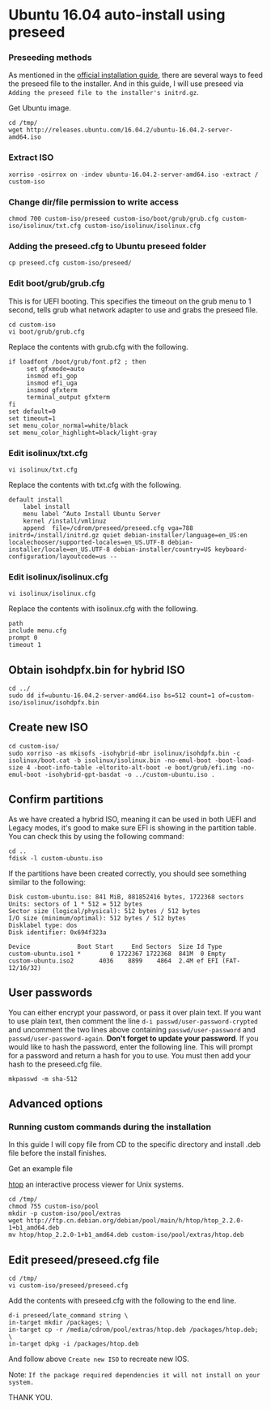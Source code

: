 # Ubuntu 16.04 auto-install using preseed

### Preseeding methods
As mentioned in the [official installation guide](https://www.debian.org/releases/stable/i386/apb.en.html), there are several ways to feed the preseed file to the installer. And in this guide, I will use preseed via `Adding the preseed file to the installer's initrd.gz`.

Get Ubuntu image.

    cd /tmp/
    wget http://releases.ubuntu.com/16.04.2/ubuntu-16.04.2-server-amd64.iso

### Extract ISO
    xorriso -osirrox on -indev ubuntu-16.04.2-server-amd64.iso -extract / custom-iso

### Change dir/file permission to write access
    chmod 700 custom-iso/preseed custom-iso/boot/grub/grub.cfg custom-iso/isolinux/txt.cfg custom-iso/isolinux/isolinux.cfg 

### Adding the preseed.cfg to Ubuntu preseed folder
    cp preseed.cfg custom-iso/preseed/ 

### Edit boot/grub/grub.cfg
This is for UEFI booting. This specifies the timeout on the grub menu to 1 second, tells grub what network adapter to use and grabs the preseed file.

    cd custom-iso
    vi boot/grub/grub.cfg

Replace the contents with grub.cfg with the following.

    if loadfont /boot/grub/font.pf2 ; then
         set gfxmode=auto
         insmod efi_gop
         insmod efi_uga
         insmod gfxterm
         terminal_output gfxterm
    fi
    set default=0
    set timeout=1
    set menu_color_normal=white/black
    set menu_color_highlight=black/light-gray

### Edit isolinux/txt.cfg

    vi isolinux/txt.cfg

Replace the contents with txt.cfg with the following.

    default install
        label install
        menu label ^Auto Install Ubuntu Server
        kernel /install/vmlinuz
        append  file=/cdrom/preseed/preseed.cfg vga=788 initrd=/install/initrd.gz quiet debian-installer/language=en_US:en localechooser/supported-locales=en_US.UTF-8 debian-installer/locale=en_US.UTF-8 debian-installer/country=US keyboard-configuration/layoutcode=us --

### Edit isolinux/isolinux.cfg

    vi isolinux/isolinux.cfg

Replace the contents with isolinux.cfg with the following.

    path 
    include menu.cfg
    prompt 0
    timeout 1

## Obtain isohdpfx.bin for hybrid ISO

    cd ../
    sudo dd if=ubuntu-16.04.2-server-amd64.iso bs=512 count=1 of=custom-iso/isolinux/isohdpfx.bin

## Create new ISO

    cd custom-iso/
    sudo xorriso -as mkisofs -isohybrid-mbr isolinux/isohdpfx.bin -c isolinux/boot.cat -b isolinux/isolinux.bin -no-emul-boot -boot-load-size 4 -boot-info-table -eltorito-alt-boot -e boot/grub/efi.img -no-emul-boot -isohybrid-gpt-basdat -o ../custom-ubuntu.iso .

## Confirm partitions
As we have created a hybrid ISO, meaning it can be used in both UEFI and Legacy modes, it's good to make sure EFI is showing in the partition table. You can check this by using the following command:

    cd ..
    fdisk -l custom-ubuntu.iso

If the partitions have been created correctly, you should see something similar to the following:

    Disk custom-ubuntu.iso: 841 MiB, 881852416 bytes, 1722368 sectors
    Units: sectors of 1 * 512 = 512 bytes
    Sector size (logical/physical): 512 bytes / 512 bytes
    I/O size (minimum/optimal): 512 bytes / 512 bytes
    Disklabel type: dos
    Disk identifier: 0x694f323a

    Device             Boot Start     End Sectors  Size Id Type
    custom-ubuntu.iso1 *        0 1722367 1722368  841M  0 Empty
    custom-ubuntu.iso2       4036    8899    4864  2.4M ef EFI (FAT-12/16/32)

## User passwords
You can either encrypt your password, or pass it over plain text. If you want to use plain text, then comment the line `d-i passwd/user-password-crypted` and uncomment the two lines above containing `passwd/user-password` and `passwd/user-password-again`. __Don't forget to update your password__. If you would like to hash the password, enter the following line. This will prompt for a password and return a hash for you to use. You must then add your hash to the preseed.cfg file. 
    
    mkpasswd -m sha-512


## Advanced options
### Running custom commands during the installation

In this guide I will copy file from CD to the specific directory and install .deb file before the install finishes.

Get an example file 

[htop](https://hisham.hm/htop/) an interactive process viewer for Unix systems.

    cd /tmp/
    chmod 755 custom-iso/pool
    mkdir -p custom-iso/pool/extras
    wget http://ftp.cn.debian.org/debian/pool/main/h/htop/htop_2.2.0-1+b1_amd64.deb
    mv htop/htop_2.2.0-1+b1_amd64.deb custom-iso/pool/extras/htop.deb

## Edit preseed/preseed.cfg file
    
    cd /tmp/
    vi custom-iso/preseed/preseed.cfg

Add the contents with preseed.cfg with the following to the end line.

    d-i preseed/late_command string \
    in-target mkdir /packages; \
    in-target cp -r /media/cdrom/pool/extras/htop.deb /packages/htop.deb; \
    in-target dpkg -i /packages/htop.deb

And follow above `Create new ISO` to recreate new IOS.

Note: ``If the package required dependencies it will not install on your system.``

THANK YOU.






